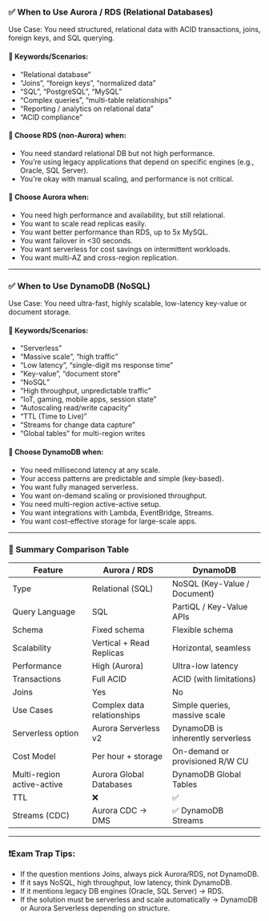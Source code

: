 ### ✅ When to Use Aurora / RDS (Relational Databases)
Use Case: You need structured, relational data with ACID transactions, joins, foreign keys, and SQL querying.

#### 🧠 Keywords/Scenarios:
- “Relational database”
- “Joins”, “foreign keys”, “normalized data”
- “SQL”, “PostgreSQL”, “MySQL”
- “Complex queries”, “multi-table relationships”
- “Reporting / analytics on relational data”
- “ACID compliance”

#### 📌 Choose RDS (non-Aurora) when:
- You need standard relational DB but not high performance.
- You’re using legacy applications that depend on specific engines (e.g., Oracle, SQL Server).
- You're okay with manual scaling, and performance is not critical.

#### 📌 Choose Aurora when:
- You need high performance and availability, but still relational.
- You want to scale read replicas easily.
- You want better performance than RDS, up to 5x MySQL.
- You want failover in <30 seconds.
- You want serverless for cost savings on intermittent workloads.
- You want multi-AZ and cross-region replication.

----

### ✅ When to Use DynamoDB (NoSQL)
Use Case: You need ultra-fast, highly scalable, low-latency key-value or document storage.

#### 🧠 Keywords/Scenarios:
- “Serverless”
- “Massive scale”, “high traffic”
- “Low latency”, “single-digit ms response time”
- “Key-value”, “document store”
- “NoSQL”
- “High throughput, unpredictable traffic”
- “IoT, gaming, mobile apps, session state”
- “Autoscaling read/write capacity”
- “TTL (Time to Live)”
- “Streams for change data capture”
- “Global tables” for multi-region writes

#### 📌 Choose DynamoDB when:
- You need millisecond latency at any scale.
- Your access patterns are predictable and simple (key-based).
- You want fully managed serverless.
- You want on-demand scaling or provisioned throughput.
- You need multi-region active-active setup.
- You want integrations with Lambda, EventBridge, Streams.
- You want cost-effective storage for large-scale apps.

---

### 🔁 Summary Comparison Table

| Feature                    | Aurora / RDS               | DynamoDB                          |
| -------------------------- | -------------------------- | --------------------------------- |
| Type                       | Relational (SQL)           | NoSQL (Key-Value / Document)      |
| Query Language             | SQL                        | PartiQL / Key-Value APIs          |
| Schema                     | Fixed schema               | Flexible schema                   |
| Scalability                | Vertical + Read Replicas   | Horizontal, seamless              |
| Performance                | High (Aurora)              | Ultra-low latency                 |
| Transactions               | Full ACID                  | ACID (with limitations)           |
| Joins                      | Yes                        | No                                |
| Use Cases                  | Complex data relationships | Simple queries, massive scale     |
| Serverless option          | Aurora Serverless v2       | DynamoDB is inherently serverless |
| Cost Model                 | Per hour + storage         | On-demand or provisioned R/W CU   |
| Multi-region active-active | Aurora Global Databases    | DynamoDB Global Tables            |
| TTL                        | ❌                          | ✅                                 |
| Streams (CDC)              | Aurora CDC → DMS           | ✅ DynamoDB Streams                |

---

### ❗Exam Trap Tips:
- If the question mentions Joins, always pick Aurora/RDS, not DynamoDB.
- If it says NoSQL, high throughput, low latency, think DynamoDB.
- If it mentions legacy DB engines (Oracle, SQL Server) → RDS.
- If the solution must be serverless and scale automatically → DynamoDB or Aurora Serverless depending on structure.


